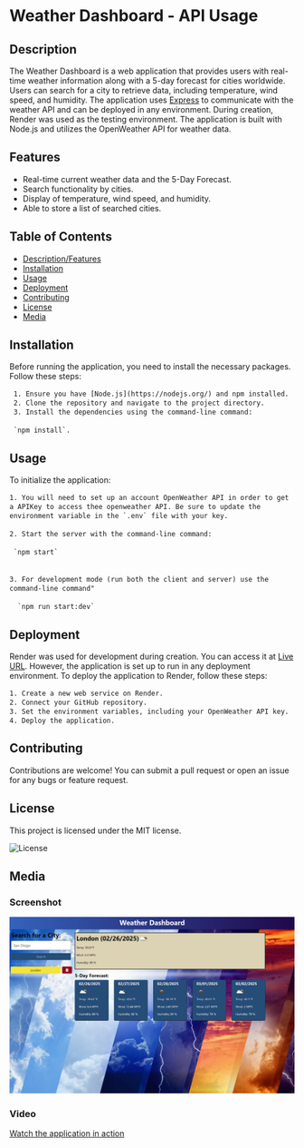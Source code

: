  
  # Weather Dashboard - API Usage
  
  ## Description
  
  The Weather Dashboard is a web application that provides users with real-time weather information along with a 5-day forecast for cities worldwide. Users can search for a city to retrieve data, including temperature, wind speed, and humidity. The application uses [Express](https://expressjs.com/) to communicate with the weather API and can be deployed in any environment. During creation, Render was used as the testing environment. The application is built with Node.js and utilizes the OpenWeather API for weather data.
  
  ## Features

  * Real-time current weather data and the 5-Day Forecast.
  * Search functionality by cities.
  * Display of temperature, wind speed, and humidity. 
  * Able to store a list of searched cities.

  ## Table of Contents

  - [Description/Features](#description)
  - [Installation](#installation)
  - [Usage](#usage)
  - [Deployment](#deployment)
  - [Contributing](#contributing)
  - [License](#license)
  - [Media](#media)
    
  ## Installation
  
  Before running the application, you need to install the necessary packages. Follow these steps:

     1. Ensure you have [Node.js](https://nodejs.org/) and npm installed.
     2. Clone the repository and navigate to the project directory.
     3. Install the dependencies using the command-line command:
  
     `npm install`.
  
  ## Usage

  To initialize the application:

    1. You will need to set up an account OpenWeather API in order to get a APIKey to access thee openweather API. Be sure to update the environment variable in the `.env` file with your key.

    2. Start the server with the command-line command:

     `npm start`
 
 
    3. For development mode (run both the client and server) use the command-line command"

      `npm run start:dev`

  ## Deployment

  Render was used for development during creation. You can access it at [Live URL](https://render.com/). However, the application is set up to run in any deployment environment. To deploy the application to Render, follow these steps:

    1. Create a new web service on Render.
    2. Connect your GitHub repository.
    3. Set the environment variables, including your OpenWeather API key.
    4. Deploy the application.
  
  ## Contributing

  Contributions are welcome! You can submit a pull request or open an issue for any bugs or feature request.

  ## License
  
  This project is licensed under the MIT license.
  
  ![License](https://img.shields.io/badge/license-MIT-blue.svg)

  ## Media

  ### Screenshot
  
  ![Weather Dashboard Screenshot](Assets/Weather-Dash-Board-Demo.png)

  ### Video

  [Watch the application in action](https://drive.google.com/file/d/1xnA_cLHrZ3BbK3Slm0bf_kjhU4KPCstX/view?usp=sharing)

